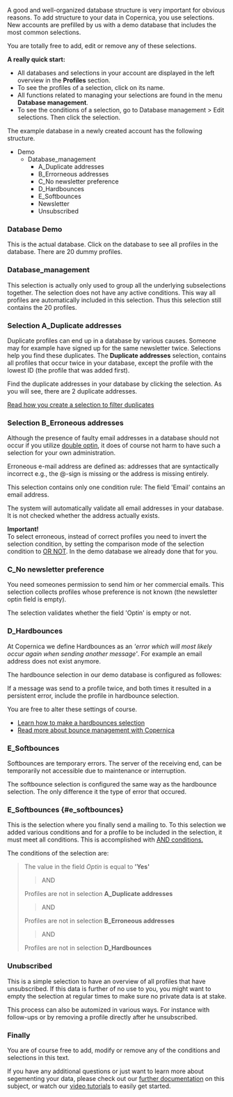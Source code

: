 A good and well-organized database structure is very important for
obvious reasons. To add structure to your data in Copernica, you use
selections. New accounts are prefilled by us with a demo database that
includes the most common selections.

You are totally free to add, edit or remove any of these selections.

**A really quick start:**

-   All databases and selections in your account are displayed in the
    left overview in the **Profiles** section.
-   To see the profiles of a selection, click on its name.
-   All functions related to managing your selections are found in the
    menu **Database management**.
-   To see the conditions of a selection, go to Database management \>
    Edit selections. Then click the selection.

The example database in a newly created account has the following
structure.

-   Demo
    -   Database\_management
        -   A\_Duplicate addresses
        -   B\_Errorneous addresses
        -   C\_No newsletter preference
        -   D\_Hardbounces
        -   E\_Softbounces
        -   Newsletter
        -   Unsubscribed

### Database Demo

This is the actual database. Click on the database to see all profiles
in the database. There are 20 dummy profiles.

### Database\_management

This selection is actually only used to group all the underlying
subselections together. The selection does not have any active
conditions. This way all profiles are automatically included in this
selection. Thus this selection still contains the 20 profiles.

### Selection A\_Duplicate addresses

Duplicate profiles can end up in a database by various causes. Someone
may for example have signed up for the same newsletter twice. Selections
help you find these duplicates. The **Duplicate addresses** selection,
contains all profiles that occur twice in your database, except the
profile with the lowest ID (the profile that was added first).

Find the duplicate addresses in your database by clicking the selection.
As you will see, there are 2 duplicate addresses.

[Read how you create a selection to filter
duplicates](https://www.copernica.com/en/support/how-do-i-remove-duplicate-contacts-profiles)

### Selection B\_Erroneous addresses

Although the presence of faulty email addresses in a database should not
occur if you utilize [double
optin](https://www.copernica.com/en/support/create-a-double-optin-for-new-subscribers),
it does of course not harm to have such a selection for your own
administration.

Erroneous e-mail address are defined as: addresses that are
syntactically incorrect e.g., the @-sign is missing or the address is
missing entirely.

This selection contains only one condition rule: The field 'Email'
contains an email address.

The system will automatically validate all email addresses in your
database. It is not checked whether the address actually exists.

**Important!**\
 To select erroneous, instead of correct profiles you need to invert the
selection condition, by setting the comparison mode of the selection
condition to [OR
NOT](https://www.copernica.com/en/blog/or-and-and-selection-conditions).
In the demo database we already done that for you.

### C\_No newsletter preference

You need someones permission to send him or her commercial emails. This
selection collects profiles whose preference is not known (the
newsletter optin field is empty).

The selection validates whether the field 'Optin' is empty or not.

### D\_Hardbounces

At Copernica we define Hardbounces as an *'error which will most likely
occur again when sending another message'*. For example an email address
does not exist anymore.

The hardbounce selection in our demo database is configured as followes:

If a message was send to a profile twice, and both times it resulted in
a persistent error, include the profile in hardbounce selection.

You are free to alter these settings of course.

-   [Learn how to make a hardbounces
    selection](https://www.copernica.com/en/support/automatically-process-bounces)
-   [Read more about bounce management with
    Copernica](https://www.copernica.com/en/blog/bounce-management-with-copernica)

### E\_Softbounces

Softbounces are temporary errors. The server of the receiving end, can
be temporarily not accessible due to maintenance or interruption.

The softbounce selection is configured the same way as the hardbounce
selection. The only difference it the type of error that occured.

### E\_Softbounces {#e_softbounces}

This is the selection where you finally send a mailing to. To this
selection we added various conditions and for a profile to be included
in the selection, it must meet all conditions. This is accomplished with
[AND
conditions.](https://www.copernica.com/en/support/or-and-and-selection-conditions)

The conditions of the selection are:

> The value in the field *Optin* is equal to **'Yes'**
>
> > AND
>
> Profiles are not in selection **A\_Duplicate addresses**
>
> > AND
>
> Profiles are not in selection **B\_Erroneous addresses**
>
> > AND
>
> Profiles are not in selection **D\_Hardbounces**

### Unubscribed

This is a simple selection to have an overview of all profiles that have
unsubscribed. If this data is further of no use to you, you might want
to empty the selection at regular times to make sure no private data is
at stake.

This process can also be automized in various ways. For instance with
follow-ups or by removing a profile directly after he unsubscribed.

### Finally

You are of course free to add, modify or remove any of the conditions
and selections in this text.

If you have any additional questions or just want to learn more about
segementing your data, please check out our [further
documentation](https://www.copernica.com/en/blog/selections-and-miniselections)
on this subject, or watch our [video
tutorials](https://www.copernica.com/en/support/video-tutorials) to
easily get started.
